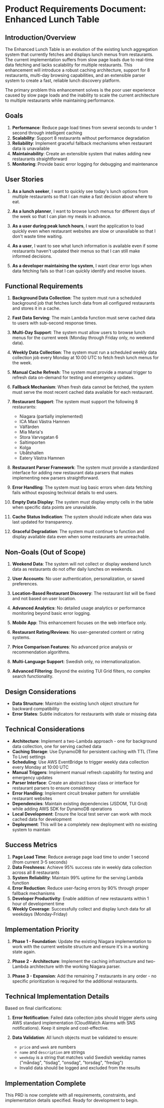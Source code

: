# Product Requirements Document: Enhanced Lunch Table

## Introduction/Overview

The Enhanced Lunch Table is an evolution of the existing lunch aggregation system that currently fetches and displays lunch menus from restaurants. The current implementation suffers from slow page loads due to real-time data fetching and lacks scalability for multiple restaurants. This enhancement will introduce a robust caching architecture, support for 8 restaurants, multi-day browsing capabilities, and an extensible parser system to create a fast, reliable lunch discovery platform.

The primary problem this enhancement solves is the poor user experience caused by slow page loads and the inability to scale the current architecture to multiple restaurants while maintaining performance.

## Goals

1. **Performance**: Reduce page load times from several seconds to under 1 second through intelligent caching
2. **Scalability**: Support 8 restaurants without performance degradation
3. **Reliability**: Implement graceful fallback mechanisms when restaurant data is unavailable
4. **Maintainability**: Create an extensible system that makes adding new restaurants straightforward
5. **Monitoring**: Provide basic error logging for debugging and maintenance

## User Stories

1. **As a lunch seeker**, I want to quickly see today's lunch options from multiple restaurants so that I can make a fast decision about where to eat.

2. **As a lunch planner**, I want to browse lunch menus for different days of the week so that I can plan my meals in advance.

3. **As a user during peak lunch hours**, I want the application to load quickly even when restaurant websites are slow or unavailable so that I don't waste time waiting.

4. **As a user**, I want to see what lunch information is available even if some restaurants haven't updated their menus so that I can still make informed decisions.

5. **As a developer maintaining the system**, I want clear error logs when data fetching fails so that I can quickly identify and resolve issues.

## Functional Requirements

1. **Background Data Collection**: The system must run a scheduled background job that fetches lunch data from all configured restaurants and stores it in a cache.

2. **Fast Data Serving**: The main Lambda function must serve cached data to users with sub-second response times.

3. **Multi-Day Support**: The system must allow users to browse lunch menus for the current week (Monday through Friday only, no weekend data).

4. **Weekly Data Collection**: The system must run a scheduled weekly data collection job every Monday at 10:00 UTC to fetch fresh lunch menus for the week.

5. **Manual Cache Refresh**: The system must provide a manual trigger to refresh data on-demand for testing and emergency updates.

6. **Fallback Mechanism**: When fresh data cannot be fetched, the system must serve the most recent cached data available for each restaurant.

7. **Restaurant Support**: The system must support the following 8 restaurants:
   - Niagara (partially implemented)
   - ICA Maxi Västra Hamnen
   - Välfärden
   - Mia Maria's
   - Stora Varvsgatan 6
   - Saltimporten
   - Kolga
   - Ubåtshallen
   - Eatery Västra Hamnen

8. **Restaurant Parser Framework**: The system must provide a standardized interface for adding new restaurant data parsers that makes implementing new parsers straightforward.

9. **Error Handling**: The system must log basic errors when data fetching fails without exposing technical details to end users.

10. **Empty Data Display**: The system must display empty cells in the table when specific data points are unavailable.

11. **Cache Status Indication**: The system should indicate when data was last updated for transparency.

12. **Graceful Degradation**: The system must continue to function and display available data even when some restaurants are unreachable.

## Non-Goals (Out of Scope)

1. **Weekend Data**: The system will not collect or display weekend lunch data as restaurants do not offer daily lunches on weekends.

2. **User Accounts**: No user authentication, personalization, or saved preferences.

3. **Location-Based Restaurant Discovery**: The restaurant list will be fixed and not based on user location.

4. **Advanced Analytics**: No detailed usage analytics or performance monitoring beyond basic error logging.

5. **Mobile App**: This enhancement focuses on the web interface only.

6. **Restaurant Rating/Reviews**: No user-generated content or rating systems.

7. **Price Comparison Features**: No advanced price analysis or recommendation algorithms.

8. **Multi-Language Support**: Swedish only, no internationalization.

9. **Advanced Filtering**: Beyond the existing TUI Grid filters, no complex search functionality.

## Design Considerations

- **Data Structure**: Maintain the existing lunch object structure for backward compatibility
- **Error States**: Subtle indicators for restaurants with stale or missing data

## Technical Considerations

- **Architecture**: Implement a two-Lambda approach - one for background data collection, one for serving cached data
- **Caching Storage**: Use DynamoDB for persistent caching with TTL (Time To Live) settings
- **Scheduling**: Use AWS EventBridge to trigger weekly data collection every Monday at 10:00 UTC
- **Manual Triggers**: Implement manual refresh capability for testing and emergency updates
- **Parser Interface**: Create an abstract base class or interface for restaurant parsers to ensure consistency
- **Error Handling**: Implement circuit breaker pattern for unreliable restaurant websites
- **Dependencies**: Maintain existing dependencies (JSDOM, TUI Grid) while adding AWS SDK for DynamoDB operations
- **Local Development**: Ensure the local test server can work with mock cached data for development
- **Deployment**: This will be a completely new deployment with no existing system to maintain

## Success Metrics

1. **Page Load Time**: Reduce average page load time to under 1 second (from current 3-5 seconds)
2. **Data Freshness**: Achieve 95% success rate in weekly data collection across all 8 restaurants
3. **System Reliability**: Maintain 99% uptime for the serving Lambda function
4. **Error Reduction**: Reduce user-facing errors by 90% through proper fallback mechanisms
5. **Developer Productivity**: Enable addition of new restaurants within 1 hour of development time
6. **Weekly Coverage**: Successfully collect and display lunch data for all weekdays (Monday-Friday)

## Implementation Priority

1. **Phase 1 - Foundation**: Update the existing Niagara implementation to work with the current website structure and ensure it's in a working state again.

2. **Phase 2 - Architecture**: Implement the caching infrastructure and two-Lambda architecture with the working Niagara parser.

3. **Phase 3 - Expansion**: Add the remaining 7 restaurants in any order - no specific prioritization is required for the additional restaurants.

## Technical Implementation Details

Based on final clarifications:

1. **Error Notification**: Failed data collection jobs should trigger alerts using AWS standard implementation (CloudWatch Alarms with SNS notifications). Keep it simple and cost-effective.

2. **Data Validation**: All lunch objects must be validated to ensure:
   - `price` and `week` are numbers
   - `name` and `description` are strings
   - `weekday` is a string that matches valid Swedish weekday names ("måndag", "tisdag", "onsdag", "torsdag", "fredag")
   - Invalid data should be logged and excluded from the results

## Implementation Complete

This PRD is now complete with all requirements, constraints, and implementation details specified. Ready for development to begin.
